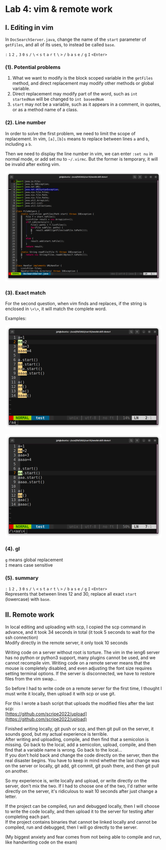# Lab 4: vim & remote work

## I. Editing in vim
In `DocSearchServer.java`, change the name of the `start` parameter of `getFiles`, and all of its uses, to instead be called `base`.

`:` `1` `2` `,` `3` `0` `s` `/` `\` `<` `s` `t` `a` `r` `t` `\` `>` `/` `b` `a` `s` `e` `/` `g` `I` `<Enter>`

### (1). Potential problems
1. What we want to modify is the block scoped variable in the `getFiles` method, and direct replacement may modify other methods or global variable.
2. Direct replacement may modify part of the word, such as `int startedNum` will be changed to `int baseedNum`
3. `start` may not be a variable, such as it appears in a comment, in quotes, or as a method name of a class.

### (2). Line number
In order to solve the first problem, we need to limit the scope of replacement. In vim, `[a],[b]s` means to replace between lines `a` and `b`, including `a` `b`.

Then we need to display the line number in vim, we can enter `:set nu` in normal mode, or add set nu to `~/.virmc`. But the former is temporary, it will be invalid after exiting vim.

![](src/yuhang_lab4_0.png)

### (3). Exact match
For the second question, when vim finds and replaces, if the string is enclosed in `\<\>`, it will match the complete word.

Examples:

![](src/yuhang_lab4_1.png)

![](src/yuhang_lab4_2.png)

### (4). gI
`g` means global replacement  
`I` means case sensitive

### (5). summary
`:` `1` `2` `,` `3` `0` `s` `/` `\` `<` `s` `t` `a` `r` `t` `\` `>` `/` `b` `a` `s` `e` `/` `g` `I` `<Enter>`  
Represents that between lines 12 and 30, replace all exact `start` (lowercase) with `base`.

## II. Remote work
In local editing and uploading with scp, I copied the scp command in advance, and it took 34 seconds in total (it took 5 seconds to wait for the ssh connection)  
Modify directly in the remote server, it only took 10 seconds

Writing code on a server without root is torture. The vim in the ieng6 server has no python or python3 support, many plugins cannot be used, and we cannot recompile vim. Writing code on a remote server means that the mouse is completely disabled, and even adjusting the font size requires setting terminal options. If the server is disconnected, we have to restore files from the vim swap...

So before I had to write code on a remote server for the first time, I thought I must write it locally, then upload it with scp or use git.

For this I wrote a bash script that uploads the modified files after the last scp:  
[https://github.com/scripe2022/upload](https://github.com/scripe2022/upload)

Finished writing locally, git push or scp, and then git pull on the server, it sounds good, but my actual experience is terrible.  
After writing and uploading, compile, and then find that a semicolon is missing. Go back to the local, add a semicolon, upload, compile, and then find that a variable name is wrong. Go back to the local...  
If you don't hold back and change the code directly on the server, then the real disaster begins. You have to keep in mind whether the last change was on the server or locally, git add, git commit, git push there, and then git pull on another.

So my experience is, write locally and upload, or write directly on the server, don't mix the two. If I had to choose one of the two, I'd rather write directly on the server, it's ridiculous to wait 10 seconds after just change a letter.

If the project can be compiled, run and debugged locally, then I will choose to write the code locally, and then upload it to the server for testing after completing each part.  
If the project contains binaries that cannot be linked locally and cannot be compiled, run and debugged, then I will go directly to the server.

(My biggest anxiety and fear comes from not being able to compile and run, like handwriting code on the exam)